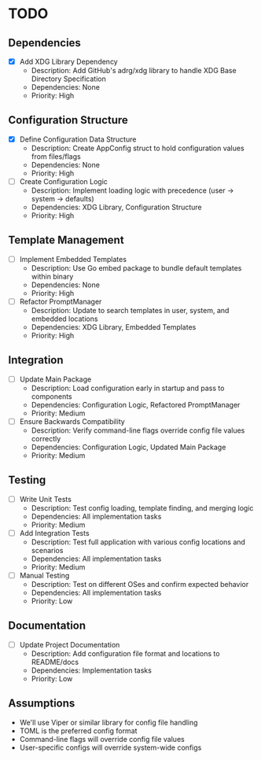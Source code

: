 # TODO

## Dependencies
- [x] Add XDG Library Dependency
  - Description: Add GitHub's adrg/xdg library to handle XDG Base Directory Specification
  - Dependencies: None
  - Priority: High

## Configuration Structure
- [x] Define Configuration Data Structure
  - Description: Create AppConfig struct to hold configuration values from files/flags
  - Dependencies: None
  - Priority: High
- [ ] Create Configuration Logic
  - Description: Implement loading logic with precedence (user → system → defaults)
  - Dependencies: XDG Library, Configuration Structure
  - Priority: High

## Template Management
- [ ] Implement Embedded Templates
  - Description: Use Go embed package to bundle default templates within binary
  - Dependencies: None
  - Priority: High
- [ ] Refactor PromptManager
  - Description: Update to search templates in user, system, and embedded locations
  - Dependencies: XDG Library, Embedded Templates
  - Priority: High

## Integration
- [ ] Update Main Package
  - Description: Load configuration early in startup and pass to components
  - Dependencies: Configuration Logic, Refactored PromptManager
  - Priority: Medium
- [ ] Ensure Backwards Compatibility
  - Description: Verify command-line flags override config file values correctly
  - Dependencies: Configuration Logic, Updated Main Package
  - Priority: Medium

## Testing
- [ ] Write Unit Tests
  - Description: Test config loading, template finding, and merging logic
  - Dependencies: All implementation tasks
  - Priority: Medium
- [ ] Add Integration Tests
  - Description: Test full application with various config locations and scenarios
  - Dependencies: All implementation tasks
  - Priority: Medium
- [ ] Manual Testing
  - Description: Test on different OSes and confirm expected behavior
  - Dependencies: All implementation tasks
  - Priority: Low

## Documentation
- [ ] Update Project Documentation
  - Description: Add configuration file format and locations to README/docs
  - Dependencies: Implementation tasks
  - Priority: Low

## Assumptions
- We'll use Viper or similar library for config file handling
- TOML is the preferred config format
- Command-line flags will override config file values
- User-specific configs will override system-wide configs